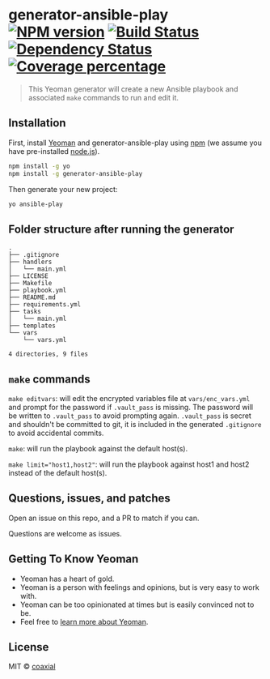 # generator-ansible-play [![NPM version][npm-image]][npm-url] [![Build Status][travis-image]][travis-url] [![Dependency Status][daviddm-image]][daviddm-url] [![Coverage percentage][coveralls-image]][coveralls-url]
>  This Yeoman generator will create a new Ansible playbook and associated `make` commands to run and edit it.

## Installation

First, install [Yeoman](http://yeoman.io) and generator-ansible-play using [npm](https://www.npmjs.com/) (we assume you have pre-installed [node.js](https://nodejs.org/)).

```bash
npm install -g yo
npm install -g generator-ansible-play
```

Then generate your new project:

```bash
yo ansible-play
```

## Folder structure after running the generator

```
.
├── .gitignore
├── handlers
│   └── main.yml
├── LICENSE
├── Makefile
├── playbook.yml
├── README.md
├── requirements.yml
├── tasks
│   └── main.yml
├── templates
└── vars
    └── vars.yml

4 directories, 9 files
```

## `make` commands

`make editvars`: will edit the encrypted variables file at `vars/enc_vars.yml` and prompt for the password if `.vault_pass` is missing. The password will be written to `.vault_pass` to avoid prompting again. `.vault_pass` is secret and shouldn't be committed to git, it is included in the generated `.gitignore` to avoid accidental commits.

`make`: will run the playbook against the default host(s).

`make limit="host1,host2"`: will run the playbook against host1 and host2 instead of the default host(s).

## Questions, issues, and patches

Open an issue on this repo, and a PR to match if you can.

Questions are welcome as issues.

## Getting To Know Yeoman

 * Yeoman has a heart of gold.
 * Yeoman is a person with feelings and opinions, but is very easy to work with.
 * Yeoman can be too opinionated at times but is easily convinced not to be.
 * Feel free to [learn more about Yeoman](http://yeoman.io/).

## License

MIT © [coaxial](https://64b.it)


[npm-image]: https://badge.fury.io/js/generator-ansible-play.svg
[npm-url]: https://npmjs.org/package/generator-ansible-play
[travis-image]: https://travis-ci.org/coaxial/generator-ansible-play.svg?branch=master
[travis-url]: https://travis-ci.org/coaxial/generator-ansible-play
[daviddm-image]: https://david-dm.org/coaxial/generator-ansible-play.svg?theme=shields.io
[daviddm-url]: https://david-dm.org/coaxial/generator-ansible-play
[coveralls-image]: https://coveralls.io/repos/coaxial/generator-ansible-play/badge.svg
[coveralls-url]: https://coveralls.io/r/coaxial/generator-ansible-play

